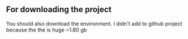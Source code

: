 ## For downloading the project
You should also download the environment. I didn't add to github project because the the is huge ~1.80 gb
